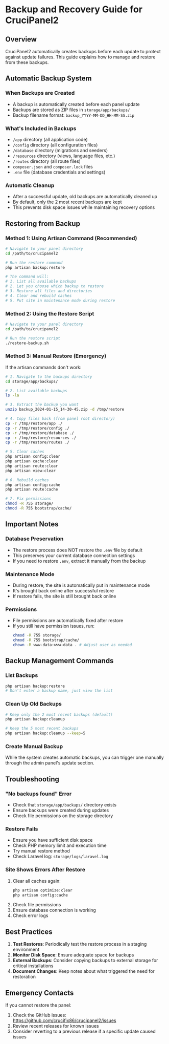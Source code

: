 # Backup and Recovery Guide for CruciPanel2

## Overview
CruciPanel2 automatically creates backups before each update to protect against update failures. This guide explains how to manage and restore from these backups.

## Automatic Backup System

### When Backups are Created
- A backup is automatically created before each panel update
- Backups are stored as ZIP files in `storage/app/backups/`
- Backup filename format: `backup_YYYY-MM-DD_HH-MM-SS.zip`

### What's Included in Backups
- `/app` directory (all application code)
- `/config` directory (all configuration files)
- `/database` directory (migrations and seeders)
- `/resources` directory (views, language files, etc.)
- `/routes` directory (all route files)
- `composer.json` and `composer.lock` files
- `.env` file (database credentials and settings)

### Automatic Cleanup
- After a successful update, old backups are automatically cleaned up
- By default, only the 2 most recent backups are kept
- This prevents disk space issues while maintaining recovery options

## Restoring from Backup

### Method 1: Using Artisan Command (Recommended)
```bash
# Navigate to your panel directory
cd /path/to/crucipanel2

# Run the restore command
php artisan backup:restore

# The command will:
# 1. List all available backups
# 2. Let you choose which backup to restore
# 3. Restore all files and directories
# 4. Clear and rebuild caches
# 5. Put site in maintenance mode during restore
```

### Method 2: Using the Restore Script
```bash
# Navigate to your panel directory
cd /path/to/crucipanel2

# Run the restore script
./restore-backup.sh
```

### Method 3: Manual Restore (Emergency)
If the artisan commands don't work:

```bash
# 1. Navigate to the backups directory
cd storage/app/backups/

# 2. List available backups
ls -la

# 3. Extract the backup you want
unzip backup_2024-01-15_14-30-45.zip -d /tmp/restore

# 4. Copy files back (from panel root directory)
cp -r /tmp/restore/app ./
cp -r /tmp/restore/config ./
cp -r /tmp/restore/database ./
cp -r /tmp/restore/resources ./
cp -r /tmp/restore/routes ./

# 5. Clear caches
php artisan config:clear
php artisan cache:clear
php artisan route:clear
php artisan view:clear

# 6. Rebuild caches
php artisan config:cache
php artisan route:cache

# 7. Fix permissions
chmod -R 755 storage/
chmod -R 755 bootstrap/cache/
```

## Important Notes

### Database Preservation
- The restore process does NOT restore the `.env` file by default
- This preserves your current database connection settings
- If you need to restore `.env`, extract it manually from the backup

### Maintenance Mode
- During restore, the site is automatically put in maintenance mode
- It's brought back online after successful restore
- If restore fails, the site is still brought back online

### Permissions
- File permissions are automatically fixed after restore
- If you still have permission issues, run:
  ```bash
  chmod -R 755 storage/
  chmod -R 755 bootstrap/cache/
  chown -R www-data:www-data . # Adjust user as needed
  ```

## Backup Management Commands

### List Backups
```bash
php artisan backup:restore
# Don't enter a backup name, just view the list
```

### Clean Up Old Backups
```bash
# Keep only the 2 most recent backups (default)
php artisan backup:cleanup

# Keep the 5 most recent backups
php artisan backup:cleanup --keep=5
```

### Create Manual Backup
While the system creates automatic backups, you can trigger one manually through the admin panel's update section.

## Troubleshooting

### "No backups found" Error
- Check that `storage/app/backups/` directory exists
- Ensure backups were created during updates
- Check file permissions on the storage directory

### Restore Fails
- Ensure you have sufficient disk space
- Check PHP memory limit and execution time
- Try manual restore method
- Check Laravel log: `storage/logs/laravel.log`

### Site Shows Errors After Restore
1. Clear all caches again:
   ```bash
   php artisan optimize:clear
   php artisan config:cache
   ```
2. Check file permissions
3. Ensure database connection is working
4. Check error logs

## Best Practices

1. **Test Restores**: Periodically test the restore process in a staging environment
2. **Monitor Disk Space**: Ensure adequate space for backups
3. **External Backups**: Consider copying backups to external storage for critical installations
4. **Document Changes**: Keep notes about what triggered the need for restoration

## Emergency Contacts
If you cannot restore the panel:
1. Check the GitHub issues: https://github.com/crucifix86/crucipanel2/issues
2. Review recent releases for known issues
3. Consider reverting to a previous release if a specific update caused issues